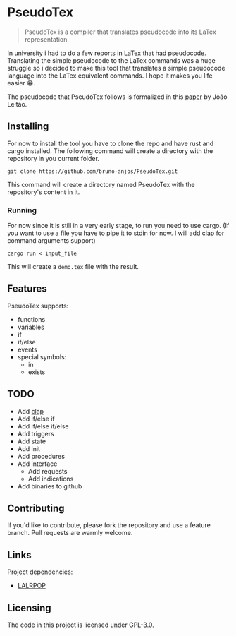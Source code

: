 # PseudoTex
> PseudoTex is a compiler that translates pseudocode into its LaTex representation

In university i had to do a few reports in LaTex that had pseudocode. Translating
the simple pseudocode to the LaTex commands was a huge struggle so i decided to make
this tool that translates a simple pseudocode language into the LaTex equivalent
commands. I hope it makes you life easier :grin:.

The pseudocode that PseudoTex follows is formalized in this [paper](PseudoCodeNotes.pdf)
by João Leitão.

## Installing

For now to install the tool you have to clone the repo and have rust and cargo
installed. The following command will create a directory with the repository
in you current folder.

```shell
git clone https://github.com/bruno-anjos/PseudoTex.git
```

This command will create a directory named PseudoTex with the repository's content
in it.

### Running

For now since it is still in a very early stage, to run you need to use cargo.
(If you want to use a file you have to pipe it to stdin for now. I will add
[clap](https://clap.rs) for command arguments support)

```shell
cargo run < input_file
```

This will create a `demo.tex` file with the result.

## Features

PseudoTex supports:
* functions
* variables
* if
* if/else
* events
* special symbols:
	+ in
	+ exists

## TODO

* Add [clap](https://clap.rs)
* Add if/else if
* Add if/else if/else
* Add triggers
* Add state
* Add init
* Add procedures
* Add interface
    + Add requests
    + Add indications
* Add binaries to github

## Contributing

If you'd like to contribute, please fork the repository and use a feature
branch. Pull requests are warmly welcome.

## Links

Project dependencies:
- [LALRPOP](http://lalrpop.github.io/lalrpop/)


## Licensing

The code in this project is licensed under GPL-3.0.
